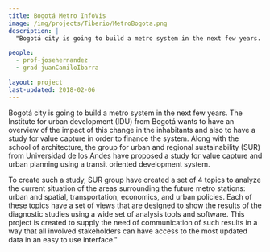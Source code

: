 ```yaml
---
title: Bogotá Metro InfoVis
image: /img/projects/Tiberio/MetroBogota.png
description: |
  "Bogotá city is going to build a metro system in the next few years. The Institute for urban development (IDU) from Bogotá wants to have an overview of the impact of this change in the inhabitants and also to have a study for value capture in order to finance the system. Along with the school of architecture, the group for urban and regional sustainability (SUR) from Universidad de los Andes have proposed a study for value capture and urban planning using a transit oriented development system.

people:
  - prof-josehernandez
  - grad-juanCamiloIbarra

layout: project
last-updated: 2018-02-06
---
```

Bogotá city is going to build a metro system in the next few years. The Institute for urban development (IDU) from Bogotá wants to have an overview of the impact of this change in the inhabitants and also to have a study for value capture in order to finance the system. Along with the school of architecture, the group for urban and regional sustainability (SUR) from Universidad de los Andes have proposed a study for value capture and urban planning using a transit oriented development system.

To create such a study,  SUR group have created a set of 4 topics to analyze the current situation of the areas surrounding the future metro stations: urban and spatial, transportation, economics, and urban policies. Each of these topics have a set of views that are designed to show the results of the diagnostic studies using a wide set of analysis tools and software. This project is created to supply the need of communication of such results in a way that all involved stakeholders can have access to the most updated data in an easy to use interface."